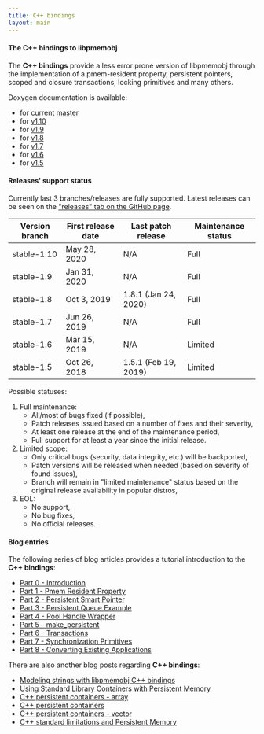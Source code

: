 ```yaml
---
title: C++ bindings
layout: main
---
```


#### The C++ bindings to libpmemobj

The **C++ bindings** provide a less error prone version of libpmemobj
through the implementation of a pmem-resident property, persistent pointers,
scoped and closure transactions, locking primitives and many others.

Doxygen documentation is available:

* for current [master](./master/doxygen/index.html)
* for [v1.10](./v1.10/doxygen/index.html)
* for [v1.9](./v1.9/doxygen/index.html)
* for [v1.8](./v1.8/doxygen/index.html)
* for [v1.7](./v1.7/doxygen/index.html)
* for [v1.6](./v1.6/doxygen/index.html)
* for [v1.5](./v1.5/doxygen/index.html)

#### Releases' support status

Currently last 3 branches/releases are fully supported. Latest releases can be
seen on the ["releases" tab on the GitHub page](https://github.com/pmem/libpmemobj-cpp/releases).

| Version branch | First release date | Last patch release | Maintenance status |
| -------------- | ------------------ | ------------------ | ------------------ |
| stable-1.10 | May 28, 2020 | N/A | Full |
| stable-1.9 | Jan 31, 2020 | N/A | Full |
| stable-1.8 | Oct 3, 2019 | 1.8.1 (Jan 24, 2020) | Full |
| stable-1.7 | Jun 26, 2019 | N/A | Full |
| stable-1.6 | Mar 15, 2019 | N/A | Limited |
| stable-1.5 | Oct 26, 2018 | 1.5.1 (Feb 19, 2019) | Limited |

Possible statuses:
1. Full maintenance:
	* All/most of bugs fixed (if possible),
	* Patch releases issued based on a number of fixes and their severity,
	* At least one release at the end of the maintenance period,
	* Full support for at least a year since the initial release.
2. Limited scope:
	* Only critical bugs (security, data integrity, etc.) will be backported,
	* Patch versions will be released when needed (based on severity of found issues),
	* Branch will remain in "limited maintenance" status based on the original release availability in popular distros,
3. EOL:
	* No support,
	* No bug fixes,
	* No official releases.

#### Blog entries

The following series of blog articles provides a tutorial introduction
to the **C++ bindings**:

* [Part 0 - Introduction](https://pmem.io/2016/01/12/cpp-01.html)
* [Part 1 - Pmem Resident Property](https://pmem.io/2016/01/12/cpp-02.html)
* [Part 2 - Persistent Smart Pointer](https://pmem.io/2016/01/12/cpp-03.html)
* [Part 3 - Persistent Queue Example](https://pmem.io/2016/01/12/cpp-04.html)
* [Part 4 - Pool Handle Wrapper](https://pmem.io/2016/05/10/cpp-05.html)
* [Part 5 - make_persistent](https://pmem.io/2016/05/19/cpp-06.html)
* [Part 6 - Transactions](https://pmem.io/2016/05/25/cpp-07.html)
* [Part 7 - Synchronization Primitives](https://pmem.io/2016/05/31/cpp-08.html)
* [Part 8 - Converting Existing Applications](https://pmem.io/2016/06/02/cpp-ctree-conversion.html)

There are also another blog posts regarding **C++ bindings**:
* [Modeling strings with libpmemobj C++ bindings](https://pmem.io/2017/01/23/cpp-strings.html)
* [Using Standard Library Containers with Persistent Memory](https://pmem.io/2017/07/10/cpp-containers.html)
* [C++ persistent containers - array](https://pmem.io/2018/11/02/cpp-array.html)
* [C++ persistent containers](https://pmem.io/2018/11/20/cpp-persistent-containers.html)
* [C++ persistent containers - vector](https://pmem.io/2019/02/20/cpp-vector.html)
* [C++ standard limitations and Persistent Memory](https://pmem.io/2019/10/04/cpp-limitations.html)
